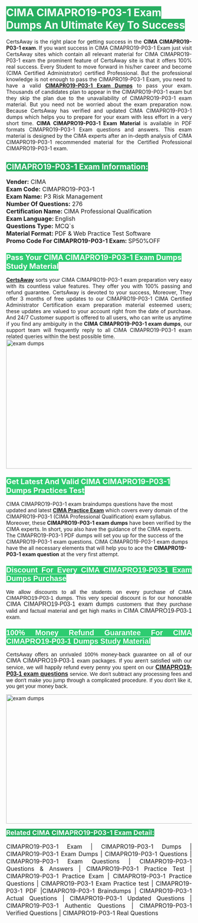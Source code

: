 <h1><span style="color:#ffffff"><strong><span style="background-color:#27ae60">CIMA CIMAPRO19-P03-1 Exam Dumps An Ultimate Key To Success</span></strong></span></h1> <div style="text-align:justify">CertsAway is the right place for getting success in the <strong>CIMA CIMAPRO19-P03-1 exam</strong>. If you want success in CIMA CIMAPRO19-P03-1 Exam just visit CertsAway sites which contain all relevant material for CIMA CIMAPRO19-P03-1 exam the prominent feature of CertsAway site is that it offers 100% real success. Every Student to move forward in his/her career and become (CIMA Certified Administrator) certified Professional. But the professional knowledge is not enough to pass the CIMAPRO19-P03-1 Exam, you need to have a valid <a href="https://www.certsaway.com/cima/cimapro19-p03-1-exam-dumps"><strong>CIMAPRO19-P03-1 Exam Dumps</strong></a> to pass your exam. Thousands of candidates plan to appear in the CIMAPRO19-P03-1 exam but they skip the plan due to the unavailability of CIMAPRO19-P03-1 exam material. But you need not be worried about the exam preparation now. Because CertsAway has verified and updated CIMA CIMAPRO19-P03-1 dumps which helps you to prepare for your exam with less effort in a very short time. <strong>CIMA CIMAPRO19-P03-1 Exam Material</strong> is available in PDF formats CIMAPRO19-P03-1 Exam questions and answers. This exam material is designed by the CIMA experts after an in-depth analysis of CIMA CIMAPRO19-P03-1 recommended material for the Certified Professional CIMAPRO19-P03-1 exam.</div> <h2 style="text-align:justify"><span style="color:#ffffff"><span style="background-color:#27ae60">CIMAPRO19-P03-1 Exam Information:</span></span></h2> <p><span style="font-size:16px"><strong>Vender:</strong> CIMA<br /> <strong>Exam Code:</strong> CIMAPRO19-P03-1<br /> <strong>Exam Name:</strong> P3 Risk Management<br /> <strong>Number Of Questions:</strong> 276<br /> <strong>Certification Name: </strong>CIMA Professional Qualification<br /> <strong>Exam Language: </strong>English<br /> <strong>Questions Type:</strong> MCQ`s<br /> <strong>Material Format: </strong>PDF & Web Practice Test Software<br /> <strong>Promo Code For CIMAPRO19-P03-1 Exam: </strong>SP50%OFF</span></p> <h3><span style="font-size:20px"><span style="color:#ffffff"><strong><span style="background-color:#2ecc71">Pass Your CIMA CIMAPRO19-P03-1 Exam Dumps Study Material</span></strong></span></span></h3> <div style="text-align:justify"><a href=" https://www.certsaway.com/"><strong>CertsAway</strong></a> sorts your CIMA CIMAPRO19-P03-1 exam preparation very easy with its countless value features. They offer you with 100% passing and refund guarantee. CertsAway is devoted to your success, Moreover, They offer 3 months of free updates to our CIMAPRO19-P03-1 CIMA Certified Administrator Certification exam preparation material esteemed users; these updates are valued to your account right from the date of purchase. And 24/7 Customer support is offered to all users, who can write us anytime if you find any ambiguity in the <strong>CIMA CIMAPRO19-P03-1 exam dumps</strong>, our support team will frequently reply to all CIMA CIMAPRO19-P03-1 exam related queries within the best possible time.</div> <div style="text-align:justify"> </div> <div style="text-align:justify"><a href="https://www.certsaway.com/cima/cimapro19-p03-1-exam-dumps" rel="no-follow"><img alt="exam dumps" src="https://www.certcollections.com/uploads/content/certsaway.png" style="height:350px; width:750px" /></a></div> <h3><span style="font-size:20px"><span style="color:#ffffff"><strong><span style="background-color:#2ecc71">Get Latest And Valid CIMA CIMAPRO19-P03-1 Dumps Practices Test</span></strong></span></span></h3> <p>CIMA CIMAPRO19-P03-1 exam braindumps questions have the most updated and latest <a href="https://www.certsaway.com/cima-questions"><strong>CIMA Practice Exam</strong></a> which covers every domain of the CIMAPRO19-P03-1 (CIMA Professional Qualification) exam syllabus. Moreover, these <strong>CIMAPRO19-P03-1 exam dumps</strong> have been verified by the CIMA experts. In short, you also have the guidance of the CIMA experts. The CIMAPRO19-P03-1 PDF dumps will set you up for the success of the CIMAPRO19-P03-1 exam questions. CIMA CIMAPRO19-P03-1 exam dumps have the all necessary elements that will help you to ace the <strong>CIMAPRO19-P03-1 exam question</strong> at the very first attempt.</p> <h3 style="text-align:justify"><span style="font-size:20px"><span style="color:#ffffff"><strong><span style="font-family:Calibri,sans-serif"><span style="background-color:#2ecc71">Discount For Every </span><span style="background-color:#2ecc71">CIMA CIMAPRO19-P03-1 Exam</span><span style="background-color:#2ecc71"> Dumps Purchase</span></span></strong></span></span></h3> <div style="text-align:justify"> <p><span style="font-size:11pt"><span style="font-family:Calibri,sans-serif">We allow discounts to all the students on every purchase of CIMA CIMAPRO19-P03-1 dumps. This very special discount is for our honorable <span style="font-size:12.0pt"><span style="background-color:white">CIMA CIMAPRO19-P03-1 exam dumps </span></span>customers that they purchase valid and factual material and get high marks in <span style="font-size:12.0pt"><span style="background-color:white">CIMA CIMAPRO19-P03-1 </span></span>exam. </span></span></p> <h3><span style="font-size:20px"><span style="color:#ffffff"><strong><span style="font-family:Calibri,sans-serif"><span style="background-color:#2ecc71">100% Money Refund Guarantee For </span><span style="background-color:#2ecc71">CIMA CIMAPRO19-P03-1 Dumps Study Material</span></span></strong></span></span></h3> <p><span style="font-size:11pt"><span style="font-family:Calibri,sans-serif">CertsAway offers an unrivaled 100% money-back guarantee on all of our <span style="font-size:12.0pt"><span style="background-color:white">CIMA CIMAPRO19-P03-1 </span></span>exam packages. If you aren't satisfied with our service, we will happily refund every penny you spent on our <span style="font-size:12.0pt"><span style="background-color:white"><a href="https://www.certsaway.com/cima/cimapro19-p03-1-exam-dumps"><strong>CIMAPRO19-P03-1 exam questions</strong></a> </span></span>service. We don't subtract any processing fees and we don't make you jump through a complicated procedure. If you don't like it, you get your money back.</span></span></p> <p><a href="https://www.certsaway.com/cima/cimapro19-p03-1-exam-dumps" rel="no-follow"><img alt="exam dumps" src="https://www.certcollections.com/uploads/content/certsaway_(2)2.png" style="height:350px; width:750px" /></a></p> <p><span style="color:#ffffff"><strong><span style="font-size:18px"><span style="background-color:#27ae60">Related CIMA CIMAPRO19-P03-1 Exam Detail:</span></span></strong></span><br /> <br /> <span style="font-size:16px">CIMAPRO19-P03-1 Exam | CIMAPRO19-P03-1 Dumps | CIMAPRO19-P03-1 Exam Dumps | CIMAPRO19-P03-1 Questions | CIMAPRO19-P03-1 Exam Questions | CIMAPRO19-P03-1 Questions & Answers | CIMAPRO19-P03-1 Practice Test | CIMAPRO19-P03-1 Practice Exam | CIMAPRO19-P03-1 Practice Questions | CIMAPRO19-P03-1 Exam Practice test | CIMAPRO19-P03-1 PDF |CIMAPRO19-P03-1 Braindumps | CIMAPRO19-P03-1 Actual Questions | CIMAPRO19-P03-1 Updated Questions | CIMAPRO19-P03-1 Authentic Questions | CIMAPRO19-P03-1 Verified Questions | CIMAPRO19-P03-1 Real Questions</span></p> </div>
